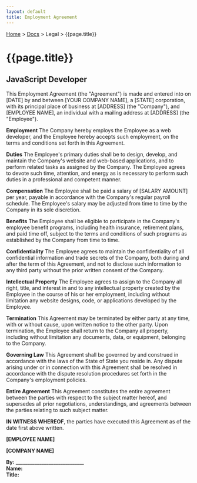 ```yaml
---
layout: default
title: Employment Agreement
---
```


[Home](/) > [Docs](/documentation) > Legal > {{page.title}}

# {{page.title}}

## JavaScript Developer

This Employment Agreement (the "Agreement") is made and entered into on [DATE] by and between [YOUR COMPANY NAME], a [STATE] corporation, with its principal place of business at [ADDRESS] (the "Company"), and [EMPLOYEE NAME], an individual with a mailing address at [ADDRESS] (the "Employee").

**Employment** The Company hereby employs the Employee as a web developer, and the Employee hereby accepts such employment, on the terms and conditions set forth in this Agreement.

**Duties** The Employee's primary duties shall be to design, develop, and maintain the Company's website and web-based applications, and to perform related tasks as assigned by the Company. The Employee agrees to devote such time, attention, and energy as is necessary to perform such duties in a professional and competent manner.

**Compensation** The Employee shall be paid a salary of [SALARY AMOUNT] per year, payable in accordance with the Company's regular payroll schedule. The Employee's salary may be adjusted from time to time by the Company in its sole discretion.

**Benefits** The Employee shall be eligible to participate in the Company's employee benefit programs, including health insurance, retirement plans, and paid time off, subject to the terms and conditions of such programs as established by the Company from time to time.

**Confidentiality** The Employee agrees to maintain the confidentiality of all confidential information and trade secrets of the Company, both during and after the term of this Agreement, and not to disclose such information to any third party without the prior written consent of the Company.

**Intellectual Property** The Employee agrees to assign to the Company all right, title, and interest in and to any intellectual property created by the Employee in the course of his or her employment, including without limitation any website designs, code, or applications developed by the Employee.

**Termination** This Agreement may be terminated by either party at any time, with or without cause, upon written notice to the other party. Upon termination, the Employee shall return to the Company all property, including without limitation any documents, data, or equipment, belonging to the Company.

**Governing Law** This Agreement shall be governed by and construed in accordance with the laws of the State of State you reside in. Any dispute arising under or in connection with this Agreement shall be resolved in accordance with the dispute resolution procedures set forth in the Company's employment policies.

**Entire Agreement** This Agreement constitutes the entire agreement between the parties with respect to the subject matter hereof, and supersedes all prior negotiations, understandings, and agreements between the parties relating to such subject matter.

**IN WITNESS WHEREOF**, the parties have executed this Agreement as of the date first above written.

**[EMPLOYEE NAME]**

**[COMPANY NAME]**

**By:** _____________________________<br/>
**Name:**<br/>
**Title:**<br/>